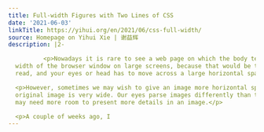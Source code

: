 ```yaml
---
title: Full-width Figures with Two Lines of CSS
date: '2021-06-03'
linkTitle: https://yihui.org/en/2021/06/css-full-width/
source: Homepage on Yihui Xie | 谢益辉
description: |2-

          <p>Nowadays it is rare to see a web page on which the body text occupies the full
  width of the browser window on large screens, because that would be too wide to
  read, and your eyes or head has to move across a large horizontal space.</p>

  <p>However, sometimes we may wish to give an image more horizontal space when the
  original image is very wide. Our eyes parse images differently than text, and we
  may need more room to present more details in an image.</p>

  <p>A couple of weeks ago, I
---
```

